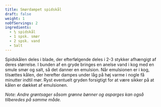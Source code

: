 ```yaml
---
title: Smørdampet spidskål
draft: false
weight: 1
noOfServings: 2
ingredients:
  - ½ spidskål
  - 1 spsk. smør
  - 2 spsk. vand
  - Salt
---
```


Spidskålen deles i blade, der efterfølgende deles i 2-3 stykker
afhængigt af deres størrelse. I bunden af en gryde bringes en anelse
vand i kog med en smule smør og salt, så det danner en emulsion. Når
emulsionen er i kog, tilsættes kålen, der herefter dampes under låg på
høj varme i nogle få minutter indtil mør. Ryst eventuelt gryden
forsigtigt for at være sikker på at kålen er dækket af emulsionen.

*Note: Andre grøntsager såsom grønne bønner og asparges kan også
tilberedes på samme måde.*


